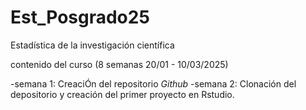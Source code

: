 # Est_Posgrado25
Estadística de la investigación científica

contenido del curso (8 semanas 20/01 - 10/03/2025)

-semana 1: CreaciÓn del repositorio *Github*
-semana 2: Clonación del depositorio y creación del primer proyecto en Rstudio.